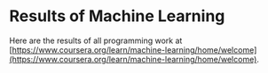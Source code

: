 # Results of Machine Learning

Here are the results of all programming work at [https://www.coursera.org/learn/machine-learning/home/welcome](https://www.coursera.org/learn/machine-learning/home/welcome).
